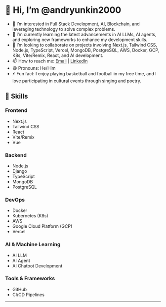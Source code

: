 # 👋 Hi, I’m @andryunkin2000

- 👀 I’m interested in Full Stack Development, AI, Blockchain, and leveraging technology to solve complex problems.
- 🌱 I’m currently learning the latest advancements in AI LLMs, AI agents, and exploring new frameworks to enhance my development skills.
- 💞️ I’m looking to collaborate on projects involving Next.js, Tailwind CSS, Node.js, TypeScript, Vercel, MongoDB, PostgreSQL, AWS, Docker, GCP, K8s, Vite/Remix, React, and AI development.
- 📫 How to reach me: [Email](mailto:andryunkin2000@gmail.com) | [LinkedIn](https://www.linkedin.com/in/illia-andryunkin-60865931a/)
- 😄 Pronouns: He/Him
- ⚡ Fun fact: I enjoy playing basketball and football in my free time, and I love participating in cultural events through singing and poetry.

## 🚀 Skills

### Frontend
- Next.js
- Tailwind CSS
- React
- Vite/Remix
- Vue

### Backend
- Node.js
- Django
- TypeScript
- MongoDB
- PostgreSQL

### DevOps
- Docker
- Kubernetes (K8s)
- AWS
- Google Cloud Platform (GCP)
- Vercel

### AI & Machine Learning
- AI LLM
- AI Agent
- AI Chatbot Development

### Tools & Frameworks
- GitHub
- CI/CD Pipelines

---

<!---
andryunkin2000/andryunkin2000 is a ✨ special ✨ repository because its `README.md` (this file) appears on your GitHub profile.
You can click the Preview link to take a look at your changes.
--->

